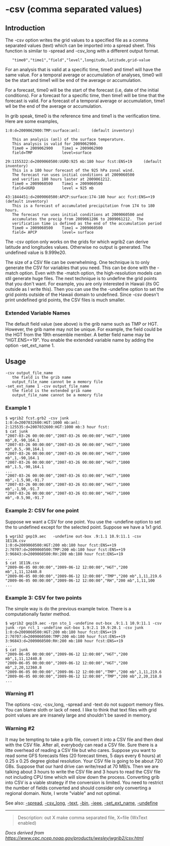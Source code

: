 # -csv (comma separated values)

## Introduction

The -csv option writes the grid values to a specified
file as a comma separated values (text) which can be imported into a
spread sheet. This function is similar to -spread
and -csv_long with a different output format.

```
   "time0","time1","field","level",longitude,latitude,grid-value
```

For an analysis that is valid at a specific time, time0 and time1
will have the same value. For a temporal average or accumulation
of analyses, time0 will be the start and time1 will be end of
the average or accumulation.

For a forecast, time0 will be the start of the forecast (i.e, date
of the initial conditions). For a forecast for a specific time,
then time1 will be time that the forecast is valid. For a forecast
of a temporal average or accumulation, time1 wll be the end of the
average or accumulation.

In grib speak, time0 is the reference time and time1 is
the verification time. Here are some examples,

```
1:0:d=2009062900:TMP:surface:anl:     (default inventory)

   This an analysis (anl) of the surface temperature.
   This analysis is valid for 2009062900.
   Time0 = 2009062900    Time1 = 2009062900
   field=TMP             level=surface

29:1155322:d=2009060500:UGRD:925 mb:180 hour fcst:ENS+19     (default inventory)
   This is a 180 hour forecast of the 925 hPa zonal wind.
   The forecast run uses initial conditions at 2009060500
   and verifies 180 hours laster at 2009061212.
   Time0 = 2009060500    Time1 = 2009060500
   field=UGRD            level = 925 mb

43:1844451:d=2009060500:APCP:surface:174-180 hour acc fcst:ENS=+19     (default inventory)
   This is a forecast of accumulated precipitation from 174 to 180 hours.
   The forecast run uses initial conditions at 2009060500 and
   accumulates the precip from 2009061206 to 2009061212.  The
   verification time is defined as the end of the accumulation period
   Time0 = 2009060500    Time1 = 2009060500
   field= APCP           level= surface
```

The -csv option only works on the grids
for which wgrib2 can derive latitude and longitudes values.
Otherwise no output is generated. The undefined value is 9.999e20.

The size of a CSV file can be overwhelming. One technique is to
only generate the CSV for variables that you need. This can be
done with the -match option. Even with
the -match option, the high-resolution
models can stil generate huge files. The next technique is
to undefine the grid points that you don't want. For example,
you are only interested in Hawaii (its 0C outside as I write
this). Then you can use the the -undefine option
to set the grid points outside of the Hawaii domain to undefined.
Since -csv doesn't print undefined
grid points, the CSV files is much smaller.

### Extended Variable Names

The default field value (see above) is the grib name such as TMP or HGT.
However, the grib name may not be unique. For example, the field could be
the HGT from the 19th ensemble member. A better field name may be
"HGT.ENS=+19". You enable the extended variable name by adding the option
-set_ext_name 1.

## Usage

```
-csv output_file_name
   the field is the grib name
   output_file_name cannot be a memory file
-set_ext_name 1 -csv output_file_name
   the field is the extended grib name
   output_file_name cannot be a memory file
```

### Example 1

```
$ wgrib2 fcst.grb2 -csv junk
1:0:d=2007032600:HGT:1000 mb:anl:
2:125535:d=2007032600:HGT:1000 mb:3 hour fcst:
$ cat junk
"2007-03-26 00:00:00","2007-03-26 00:00:00","HGT","1000 mb",0,-90,164.1
"2007-03-26 00:00:00","2007-03-26 00:00:00","HGT","1000 mb",0.5,-90,164.1
"2007-03-26 00:00:00","2007-03-26 00:00:00","HGT","1000 mb",1,-90,164.1
"2007-03-26 00:00:00","2007-03-26 00:00:00","HGT","1000 mb",1.5,-90,164.1
...
"2007-03-26 00:00:00","2007-03-26 03:00:00","HGT","1000 mb",-1.5,90,-91.7
"2007-03-26 00:00:00","2007-03-26 03:00:00","HGT","1000 mb",-1,90,-91.7
"2007-03-26 00:00:00","2007-03-26 03:00:00","HGT","1000 mb",-0.5,90,-91.7
```

### Example 2: CSV for one point

Suppose we want a CSV for one point. You use the -undefine option
to set the to undefined except for the selected point. Suppose we have a 1x1 grid.

```
$ wgrib2 gep19.aec   -undefine out-box .9:1.1 10.9:11.1 -csv  1E11N.csv
1:0:d=2009060500:HGT:200 mb:180 hour fcst:ENS=+19
2:70707:d=2009060500:TMP:200 mb:180 hour fcst:ENS=+19
3:96843:d=2009060500:RH:200 mb:180 hour fcst:ENS=+19
...
$ cat 1E11N.csv
"2009-06-05 00:00:00","2009-06-12 12:00:00","HGT","200 mb",1,11,12440.8
"2009-06-05 00:00:00","2009-06-12 12:00:00","TMP","200 mb",1,11,219.6
"2009-06-05 00:00:00","2009-06-12 12:00:00","RH","200 mb",1,11,100
...
```

### Example 3: CSV for two points

The simple way is do the previous example twice. There is a computationally
faster method.

```
$ wgrib2 gep19.aec -rpn sto_1 -undefine out-box .9:1.1 10.9:11.1 -csv junk -rpn rcl_1 -undefine out-box 1.9:2.1 19.9:20.1 -csv junk
1:0:d=2009060500:HGT:200 mb:180 hour fcst:ENS=+19
2:70707:d=2009060500:TMP:200 mb:180 hour fcst:ENS=+19
3:96843:d=2009060500:RH:200 mb:180 hour fcst:ENS=+19
...
$ cat junk
"2009-06-05 00:00:00","2009-06-12 12:00:00","HGT","200 mb",1,11,12440.8
"2009-06-05 00:00:00","2009-06-12 12:00:00","HGT","200 mb",2,20,12360.8
"2009-06-05 00:00:00","2009-06-12 12:00:00","TMP","200 mb",1,11,219.6
"2009-06-05 00:00:00","2009-06-12 12:00:00","TMP","200 mb",2,20,218.8
...
```

### Warning #1

The options -csv,
-csv_long,
-spread and
-text do not support memory files.
You can blame sloth or lack of need. I like to think that
text files with grid point values are are insanely large
and shouldn't be saved in memory.

### Warning #2

It may be tempting to take a grib file, convert it into a CSV file
and then deal with the CSV file. After all, everybody can read
a CSV file. Sure there is a litte overhead of reading a CSV file
but who cares. Suppose you want to read some GFS forecasts files
(20 forecast times, 5 days every 6 hours) at 0.25 x 0.25 degree global resolution.
Your CSV file is going to be about 720 GBs. Suppose that our hard
drive can write/read at 70 MB/s. Then we are talking about 3 hours to
write the CSV file and 3 hours to read the CSV file not including CPU time
which will slow down the process. Converting grib into CSV is a
viable strategy if the conversion is limited. You need to restrict
the number of fields converted and should consider only converting
a regional domain. Note, I wrote "viable" and not optimal.

See also:
[-spread](./spread.md),
[-csv_long](./csv_long.md),
[-text](./text.md),
[-bin](./bin.md),
[-ieee](./ieee.md),
[-set_ext_name](./set_ext_name.md),
[-undefine](./undefine.md)

---

> Description: out X make comma separated file, X=file (WxText enabled)

_Docs derived from <https://www.cpc.ncep.noaa.gov/products/wesley/wgrib2/csv.html>_
